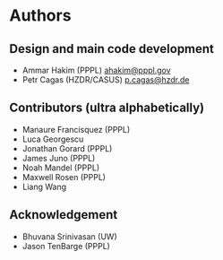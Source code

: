 # Authors

## Design and main code development
- Ammar Hakim (PPPL) <ahakim@pppl.gov>
- Petr Cagas (HZDR/CASUS) <p.cagas@hzdr.de>

## Contributors (ultra alphabetically)
- Manaure Francisquez (PPPL)
- Luca Georgescu
- Jonathan Gorard (PPPL)
- James Juno (PPPL)
- Noah Mandel (PPPL)
- Maxwell Rosen (PPPL)
- Liang Wang

## Acknowledgement
- Bhuvana Srinivasan (UW)
- Jason TenBarge (PPPL)
